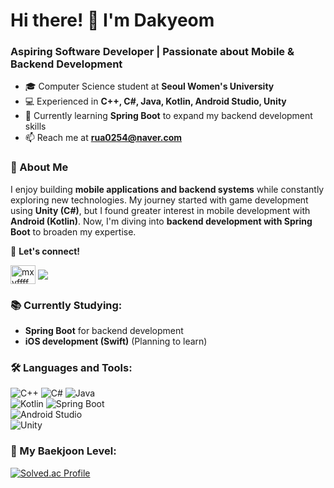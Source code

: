 <h1 align="left">Hi there! 👋 I'm Dakyeom</h1>
<h3 align="left">Aspiring Software Developer | Passionate about Mobile & Backend Development</h3>

- 🎓 Computer Science student at **Seoul Women's University**  
- 💻 Experienced in **C++, C#, Java, Kotlin, Android Studio, Unity**  
- 🚀 Currently learning **Spring Boot** to expand my backend development skills  
- 📫 Reach me at **rua0254@naver.com**  

### 🌟 About Me
I enjoy building **mobile applications and backend systems** while constantly exploring new technologies. My journey started with game development using **Unity (C#)**, but I found greater interest in mobile development with **Android (Kotlin)**. Now, I'm diving into **backend development with Spring Boot** to broaden my expertise.  

📍 **Let's connect!**  
<p align="left">
<a href="https://instagram.com/mxyffff" target="blank"><img align="center" src="https://raw.githubusercontent.com/rahuldkjain/github-profile-readme-generator/master/src/images/icons/Social/instagram.svg" alt="mxyffff" height="30" width="40" /></a> 
<a href="https://velog.io/@mayffff/posts" target="blank"><img align="center" src="https://img.shields.io/badge/Velog-000?style=social&logo=velog&logoColor=20C997" /> </a> 
</p>

### 📚 Currently Studying:
- **Spring Boot** for backend development  
- **iOS development (Swift)** (Planning to learn)  

### 🛠️ Languages and Tools:
![C++](https://img.shields.io/badge/C++-00599C?style=for-the-badge&logo=cplusplus&logoColor=white) 
![C#](https://img.shields.io/badge/C%23-239120?style=for-the-badge&logo=csharp&logoColor=white) 
![Java](https://img.shields.io/badge/Java-007396?style=for-the-badge&logo=java&logoColor=white)  
![Kotlin](https://img.shields.io/badge/Kotlin-0095D5?style=for-the-badge&logo=kotlin&logoColor=white) 
![Spring Boot](https://img.shields.io/badge/Spring%20Boot-6DB33F?style=for-the-badge&logo=springboot&logoColor=white)  
![Android Studio](https://img.shields.io/badge/Android%20Studio-3DDC84?style=for-the-badge&logo=androidstudio&logoColor=white)  
![Unity](https://img.shields.io/badge/Unity-000000?style=for-the-badge&logo=unity&logoColor=white)  

### 🎯 My Baekjoon Level:
[![Solved.ac Profile](http://mazassumnida.wtf/api/generate_badge?boj=mxyffff)](https://solved.ac/mxyffff)
